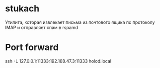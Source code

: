 stukach
====================

Утилита, которая извлекает письма из почтового ящика по протоколу IMAP и отправляет спам в rspamd

Port forward
====================

ssh -L 127.0.0.1:11333:192.168.47.3:11333 holod.local
